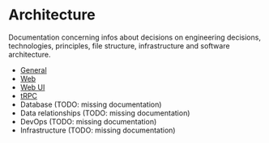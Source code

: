 # Architecture

Documentation concerning infos about decisions on engineering decisions, technologies, principles, file structure,
infrastructure and software architecture.

- [General](general.md)
- [Web](web.md)
- [Web UI](web-ui.md)
- [tRPC](trpc.md)
- Database (TODO: missing documentation)
- Data relationships (TODO: missing documentation)
- DevOps (TODO: missing documentation)
- Infrastructure (TODO: missing documentation)
